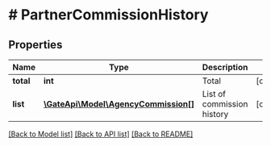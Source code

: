 # # PartnerCommissionHistory

## Properties

Name | Type | Description | Notes
------------ | ------------- | ------------- | -------------
**total** | **int** | Total | [optional] 
**list** | [**\GateApi\Model\AgencyCommission[]**](AgencyCommission.md) | List of commission history | [optional] 

[[Back to Model list]](../../README.md#documentation-for-models) [[Back to API list]](../../README.md#documentation-for-api-endpoints) [[Back to README]](../../README.md)
